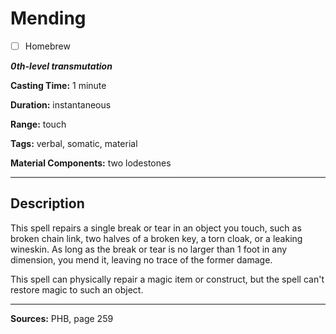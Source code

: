 # Mending

- [ ] Homebrew

***0th-level transmutation***

**Casting Time:** 1 minute

**Duration:** instantaneous

**Range:** touch

**Tags:** verbal, somatic, material

**Material Components:** two lodestones

---

## Description
This spell repairs a single break or tear in an object you touch, such as broken chain link, two halves of a broken key, a torn cloak, or a leaking wineskin.
As long as the break or tear is no larger than 1 foot in any dimension, you mend it, leaving no trace of the former damage.

This spell can physically repair a magic item or construct, but the spell can't restore magic to such an object.

---

**Sources:** PHB, page 259
